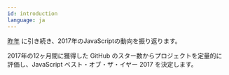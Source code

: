 ```yaml
---
id: introduction  
language: ja
---
```


[昨年](/2016/ja) に引き続き、2017年のJavaScriptの動向を振り返ります。

2017年の12ヶ月間に獲得した GitHub のスター数からプロジェクトを定量的に評価し、JavaScript ベスト・オブ・ザ・イヤー 2017 を決定します。

